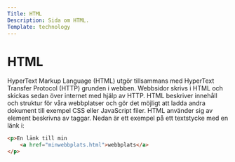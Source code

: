 ```yaml
---
Title: HTML
Description: Sida om HTML.
Template: technology
---
```


# HTML

HyperText Markup Language (HTML) utgör tillsammans med HyperText Transfer Protocol (HTTP) grunden i webben. Webbsidor skrivs i HTML och skickas sedan över internet med hjälp av HTTP. HTML beskriver innehåll och struktur för våra webbplatser och gör det möjligt att ladda andra dokument till exempel CSS eller JavaScript filer. HTML använder sig av element beskrivna av taggar. Nedan är ett exempel på ett textstycke med en länk i:

```html
<p>En länk till min 
    <a href="minwebbplats.html">webbplats</a>
</p>
```
